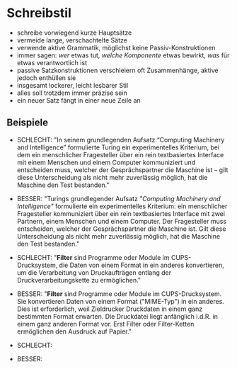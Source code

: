 # Schreibstil

- schreibe vorwiegend kurze Hauptsätze
- vermeide lange, verschachtelte Sätze
- verwende aktive Grammatik, möglichst keine Passiv-Konstruktionen
- immer sagen: *wer* etwas tut, *welche Komponente* etwas bewirkt, *was* für etwas verantwortlich ist
- passive Satzkonstruktionen verschleiern oft Zusammenhänge, aktive jedoch enthüllen sie
- insgesamt lockerer, leicht lesbarer Stil
- alles soll trotzdem immer präzise sein
- ein neuer Satz fängt in einer neue Zeile an


## Beispiele

- SCHLECHT: "In seinem grundlegenden Aufsatz “Computing Machinery and Intelligence” formulierte Turing ein experimentelles Kriterium, bei dem ein menschlicher Fragesteller über ein rein textbasiertes Interface mit einem Menschen und einem Computer kommuniziert und entscheiden muss, welcher der Gesprächspartner die Maschine ist – gilt diese Unterscheidung als nicht mehr zuverlässig möglich, hat die Maschine den Test bestanden."
- BESSER: "Turings grundlegender Aufsatz *"Computing Machinery and Intelligence"* formulierte ein experimentelles Kriterium:
    ein menschlicher Fragesteller kommuniziert über ein rein textbasiertes Interface mit zwei Partnern, einem Menschen und einem Computer.
    Der Fragesteller muss entscheiden, welcher der Gesprächspartner die Maschine ist.
    Gilt diese Unterscheidung als nicht mehr zuverlässig möglich, hat die Maschine den Test bestanden."

- SCHLECHT: "**Filter** sind Programme oder Module im CUPS-Drucksystem, die Daten von einem Format in ein anderes konvertieren, um die Verarbeitung von Druckaufträgen entlang der Druckverarbeitungskette zu ermöglichen."
- BESSER: "**Filter** sind Programme oder Module im CUPS-Drucksystem.
    Sie konvertieren Daten von einem Format ("MIME-Typ") in ein anderes.
    Dies ist erforderlich, weil Zieldrucker Druckdaten in einem ganz bestimmten Format erwarten.
    Die Druckdatei liegt anfänglich i.d.R. in einem ganz anderen Format vor.
    Erst Filter oder Filter-Ketten ermöglichen den Ausdruck auf Papier."
    
- SCHLECHT: 
- BESSER: 

